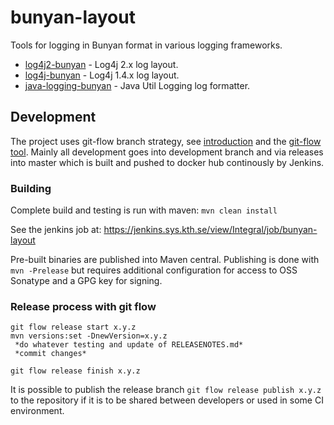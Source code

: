 # bunyan-layout

Tools for logging in Bunyan format in various logging frameworks.

* [log4j2-bunyan](log4j2-bunyan/) - Log4j 2.x log layout.
* [log4j-bunyan](log4j-bunyan/) - Log4j 1.4.x log layout. 
* [java-logging-bunyan](java-logging-bunyan/) - Java Util Logging log formatter.

## Development

The project uses git-flow branch strategy, see
[introduction](http://nvie.com/posts/a-successful-git-branching-model/)
and the [git-flow tool](https://github.com/nvie/gitflow). Mainly all
development goes into development branch and via releases into master
which is built and pushed to docker hub continously by Jenkins.

### Building

Complete build and testing is run with maven: `mvn clean install`

See the jenkins job at:
https://jenkins.sys.kth.se/view/Integral/job/bunyan-layout

Pre-built binaries are published into Maven central. Publishing is done
with `mvn -Prelease` but requires additional configuration for access
to OSS Sonatype and a GPG key for signing.

### Release process with git flow

```
git flow release start x.y.z
mvn versions:set -DnewVersion=x.y.z
 *do whatever testing and update of RELEASENOTES.md*
 *commit changes*

git flow release finish x.y.z
```

It is possible to publish the release branch `git flow release publish x.y.z` to the 
repository if it is to be shared between developers or used in some CI environment.
